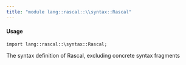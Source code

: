 ```yaml
---
title: "module lang::rascal::\\syntax::Rascal"
---
```


#### Usage

`import lang::rascal::\syntax::Rascal;`

The syntax definition of Rascal, excluding concrete syntax fragments

